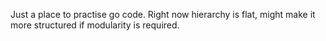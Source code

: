 Just a place to practise go code.
Right now hierarchy is flat, might make it more structured if modularity is required.
